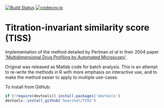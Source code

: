 [![Build Status](https://travis-ci.org/Swarchal/TISS.svg?branch=master)](https://travis-ci.org/Swarchal/TISS)
[![codecov.io](https://codecov.io/github/Swarchal/TISS/coverage.svg?branch=master)](https://codecov.io/github/Swarchal/TISS?branch=master)

Titration-invariant similarity score (TISS)
============================================

Implementation of the method detailed by Perlman *et al* in their 2004 paper
['Multidimensional Drug Profiling by Automated Microscopy'](http://www.sciencemag.org/content/306/5699/1194.long).

Original was released as Matlab code for batch analysis. This is an attempt to re-write the methods in R with more emphasis on interactive use, and to make the method easier to apply to multiple use-cases.

To install from GitHub:
```r
if (!require(devtools)) install.packages('devtools')
devtools::install_github('Swarchal/TISS')
```